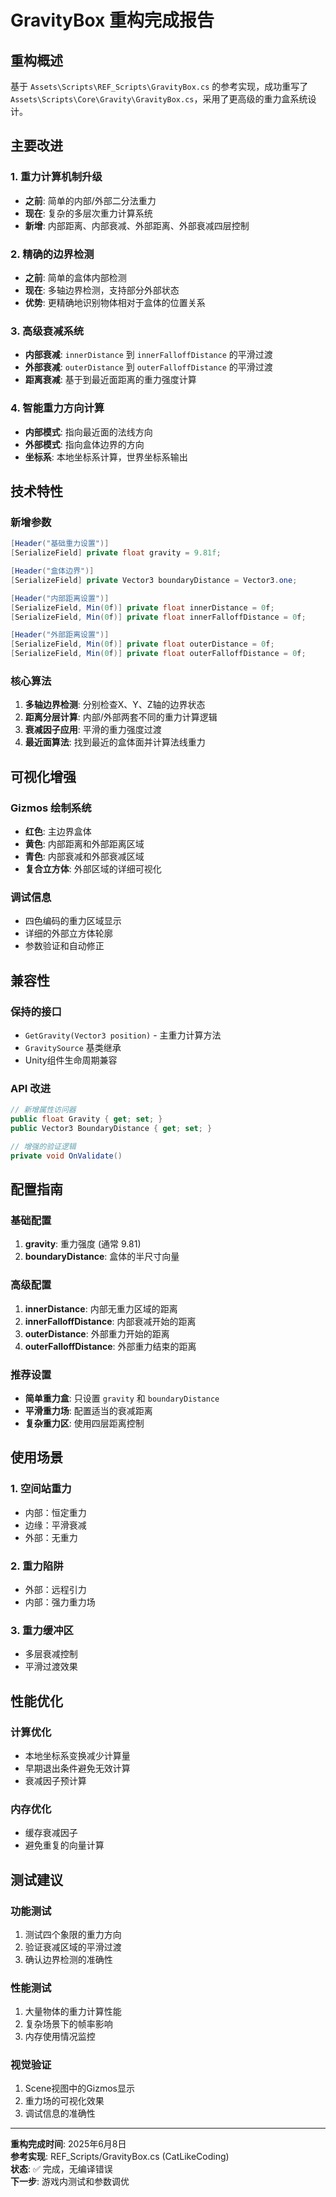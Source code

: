 # GravityBox 重构完成报告

## 重构概述
基于 `Assets\Scripts\REF_Scripts\GravityBox.cs` 的参考实现，成功重写了 `Assets\Scripts\Core\Gravity\GravityBox.cs`，采用了更高级的重力盒系统设计。

## 主要改进

### 1. 重力计算机制升级
- **之前**: 简单的内部/外部二分法重力
- **现在**: 复杂的多层次重力计算系统
- **新增**: 内部距离、内部衰减、外部距离、外部衰减四层控制

### 2. 精确的边界检测
- **之前**: 简单的盒体内部检测
- **现在**: 多轴边界检测，支持部分外部状态
- **优势**: 更精确地识别物体相对于盒体的位置关系

### 3. 高级衰减系统
- **内部衰减**: `innerDistance` 到 `innerFalloffDistance` 的平滑过渡
- **外部衰减**: `outerDistance` 到 `outerFalloffDistance` 的平滑过渡
- **距离衰减**: 基于到最近面距离的重力强度计算

### 4. 智能重力方向计算
- **内部模式**: 指向最近面的法线方向
- **外部模式**: 指向盒体边界的方向
- **坐标系**: 本地坐标系计算，世界坐标系输出

## 技术特性

### 新增参数
```csharp
[Header("基础重力设置")]
[SerializeField] private float gravity = 9.81f;

[Header("盒体边界")]
[SerializeField] private Vector3 boundaryDistance = Vector3.one;

[Header("内部距离设置")]
[SerializeField, Min(0f)] private float innerDistance = 0f;
[SerializeField, Min(0f)] private float innerFalloffDistance = 0f;

[Header("外部距离设置")]
[SerializeField, Min(0f)] private float outerDistance = 0f;
[SerializeField, Min(0f)] private float outerFalloffDistance = 0f;
```

### 核心算法
1. **多轴边界检测**: 分别检查X、Y、Z轴的边界状态
2. **距离分层计算**: 内部/外部两套不同的重力计算逻辑
3. **衰减因子应用**: 平滑的重力强度过渡
4. **最近面算法**: 找到最近的盒体面并计算法线重力

## 可视化增强

### Gizmos 绘制系统
- **红色**: 主边界盒体
- **黄色**: 内部距离和外部距离区域
- **青色**: 内部衰减和外部衰减区域
- **复合立方体**: 外部区域的详细可视化

### 调试信息
- 四色编码的重力区域显示
- 详细的外部立方体轮廓
- 参数验证和自动修正

## 兼容性

### 保持的接口
- `GetGravity(Vector3 position)` - 主重力计算方法
- `GravitySource` 基类继承
- Unity组件生命周期兼容

### API 改进
```csharp
// 新增属性访问器
public float Gravity { get; set; }
public Vector3 BoundaryDistance { get; set; }

// 增强的验证逻辑
private void OnValidate()
```

## 配置指南

### 基础配置
1. **gravity**: 重力强度 (通常 9.81)
2. **boundaryDistance**: 盒体的半尺寸向量

### 高级配置
1. **innerDistance**: 内部无重力区域的距离
2. **innerFalloffDistance**: 内部衰减开始的距离
3. **outerDistance**: 外部重力开始的距离  
4. **outerFalloffDistance**: 外部重力结束的距离

### 推荐设置
- **简单重力盒**: 只设置 `gravity` 和 `boundaryDistance`
- **平滑重力场**: 配置适当的衰减距离
- **复杂重力区**: 使用四层距离控制

## 使用场景

### 1. 空间站重力
- 内部：恒定重力
- 边缘：平滑衰减
- 外部：无重力

### 2. 重力陷阱
- 外部：远程引力
- 内部：强力重力场

### 3. 重力缓冲区
- 多层衰减控制
- 平滑过渡效果

## 性能优化

### 计算优化
- 本地坐标系变换减少计算量
- 早期退出条件避免无效计算
- 衰减因子预计算

### 内存优化
- 缓存衰减因子
- 避免重复的向量计算

## 测试建议

### 功能测试
1. 测试四个象限的重力方向
2. 验证衰减区域的平滑过渡
3. 确认边界检测的准确性

### 性能测试
1. 大量物体的重力计算性能
2. 复杂场景下的帧率影响
3. 内存使用情况监控

### 视觉验证
1. Scene视图中的Gizmos显示
2. 重力场的可视化效果
3. 调试信息的准确性

---
**重构完成时间**: 2025年6月8日  
**参考实现**: REF_Scripts/GravityBox.cs (CatLikeCoding)  
**状态**: ✅ 完成，无编译错误  
**下一步**: 游戏内测试和参数调优
